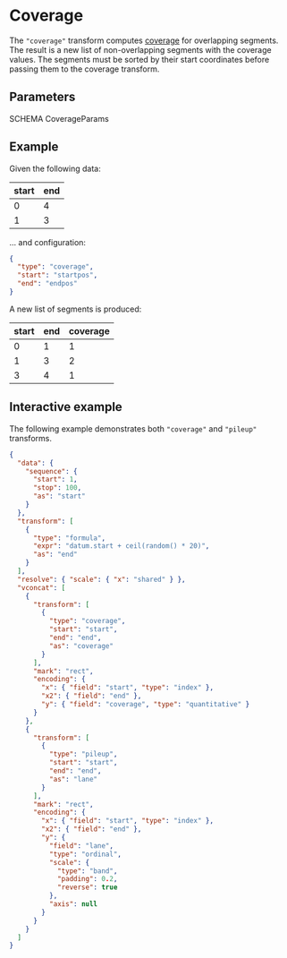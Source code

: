 # Coverage

The `"coverage"` transform computes
[coverage](<https://en.wikipedia.org/wiki/Coverage_(genetics)>) for overlapping
segments. The result is a new list of non-overlapping segments with the coverage
values. The segments must be sorted by their start coordinates before passing
them to the coverage transform.

## Parameters

SCHEMA CoverageParams

## Example

Given the following data:

| start | end |
| ----- | --- |
| 0     | 4   |
| 1     | 3   |

... and configuration:

```json
{
  "type": "coverage",
  "start": "startpos",
  "end": "endpos"
}
```

A new list of segments is produced:

| start | end | coverage |
| ----- | --- | -------- |
| 0     | 1   | 1        |
| 1     | 3   | 2        |
| 3     | 4   | 1        |

## Interactive example

The following example demonstrates both `"coverage"` and `"pileup"` transforms.

<div><genome-spy-doc-embed>

```json
{
  "data": {
    "sequence": {
      "start": 1,
      "stop": 100,
      "as": "start"
    }
  },
  "transform": [
    {
      "type": "formula",
      "expr": "datum.start + ceil(random() * 20)",
      "as": "end"
    }
  ],
  "resolve": { "scale": { "x": "shared" } },
  "vconcat": [
    {
      "transform": [
        {
          "type": "coverage",
          "start": "start",
          "end": "end",
          "as": "coverage"
        }
      ],
      "mark": "rect",
      "encoding": {
        "x": { "field": "start", "type": "index" },
        "x2": { "field": "end" },
        "y": { "field": "coverage", "type": "quantitative" }
      }
    },
    {
      "transform": [
        {
          "type": "pileup",
          "start": "start",
          "end": "end",
          "as": "lane"
        }
      ],
      "mark": "rect",
      "encoding": {
        "x": { "field": "start", "type": "index" },
        "x2": { "field": "end" },
        "y": {
          "field": "lane",
          "type": "ordinal",
          "scale": {
            "type": "band",
            "padding": 0.2,
            "reverse": true
          },
          "axis": null
        }
      }
    }
  ]
}
```

</genome-spy-doc-embed></div>
